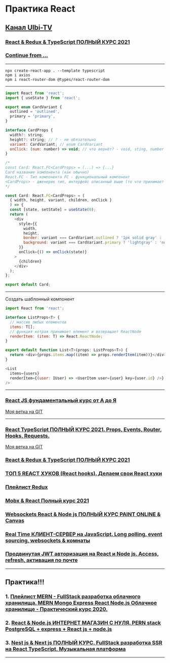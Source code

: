 # Практика React

## [Канал Ulbi-TV](https://www.youtube.com/channel/UCDzGdB9TTgFm8jRXn1tBdoA)

### [React & Redux & TypeScript ПОЛНЫЙ КУРС 2021](https://www.youtube.com/watch?v=ETWABFYv0GM)

### [Continue from ...](https://youtu.be/92qcfeWxtnY?t=2065)

---

```code
npx create-react-app . --template typescript
npm i axios
npm i react-router-dom @types/react-router-dom
```

---

```js
import React from 'react';
import { useState } from 'react';

export enum CardVariant {
  outlined = 'outlined',
  primary = 'primary',
}

interface CardProps {
  width?: string;
  height?: string; // ? - не обязательно
  variant: CardVariant; // enum CardVariant
  onClick: (num: number) => void; // что вернёт? - void, sting, number
}

/*
const Card: React.FC<CardProps> = (...) => {...}
Card название компонента (как обычно)
React.FC - Тип компонента FC - функциональный компонент
<CardProps> - дженерик тип, интерфейс описанный выше (то что принимает компонет)
*/

const Card: React.FC<CardProps> = (
  { width, height, variant, children, onClick }
  ) => {
  const [state, setState] = useState(0);
  return (
    <div
      style={{
        width,
        height,
        border: variant === CardVariant.outlined ? '1px solid gray' : 'none',
        background: variant === CardVariant.primary ? 'lightgray' : 'none',
      }}
      onClick={() => onClick(state)}
    >
      {children}
    </div>
  );
};

export default Card;
```

---

Создать шаблонный компонент

```js
import React from 'react';

interface ListProps<T> {
  // массив любых елементов
  items: T[];
  // функция котрая принимает елемент и возвращает ReactNode
  renderItem: (item: T) => React.ReactNode;
}

export default function List<T>(props: ListProps<T>) {
  return <div>{props.items.map((item) => props.renderItem(item))}</div>;
}
```

```js
<List
  items={users}
  renderItem={(user: IUser) => <UserItem user={user} key={user.id} />}
/>
```

---

### [React JS фундаментальный курс от А до Я](https://www.youtube.com/watch?v=GNrdg3PzpJQ)

[Моя ветка на GIT](https://github.com/xdpiqbx/ulbi-tv/tree/react-js-fundamentals-course-09-08-2021)

---

### [React TypeScript ПОЛНЫЙ КУРС 2021. Props, Events, Router, Hooks, Requests.](https://www.youtube.com/watch?v=92qcfeWxtnY)

[Моя ветка на GIT](https://github.com/xdpiqbx/ulbi-tv/tree/react-type-script-props-events-router-hook-req)

### [React & Redux & TypeScript ПОЛНЫЙ КУРС 2021](https://www.youtube.com/watch?v=ETWABFYv0GM)

### [ТОП 5 REACT ХУКОВ (React hooks). Делаем свои React хуки](https://www.youtube.com/watch?v=ks8oftGP2oc)

### [Плейлист Redux](https://www.youtube.com/playlist?list=PL6DxKON1uLOHsBCJ_vVuvRsW84VnqmPp6)

### [Mobx & React Полный курс 2021](https://www.youtube.com/watch?v=jn-L1SFYdIc)

### [Websockets React & Node js ПОЛНЫЙ КУРС PAINT ONLINE & Canvas](https://www.youtube.com/watch?v=KVeMsy4qCdg)

### [Real Time КЛИЕНТ-СЕРВЕР на JavaScript. Long polling, event sourcing, websockets & комнаты](https://www.youtube.com/watch?v=o43iiH4kGqg)

### [Продвинутая JWT авторизация на React и Node js. Access, refresh, активация по почте](https://www.youtube.com/watch?v=fN25fMQZ2v0)

---

## Практика!!!

### 1. [Плейлист MERN - FullStack разработка облачного хранилища. MERN Mongo Express React Node.js Облачное хранилище - Практический курс 2020.](https://www.youtube.com/playlist?list=PL6DxKON1uLOGd4E6kG6d5K-tsTFj-Deln)

### 2. [React & Node.js ИНТЕРНЕТ МАГАЗИН С НУЛЯ. PERN stack PostgreSQL + express + React js + node.js](https://www.youtube.com/watch?v=H2GCkRF9eko&list=PL6DxKON1uLOFJ5_dDcX7G1osKnsBlCaaT&index=2)

### 3. [Nest js & Next js ПОЛНЫЙ КУРС. FullStack разработка SSR на React TypeScript. Музыкальная платформа](https://www.youtube.com/watch?v=A0CfYSVzAZI&list=PL6DxKON1uLOFJ5_dDcX7G1osKnsBlCaaT&index=5)

---
